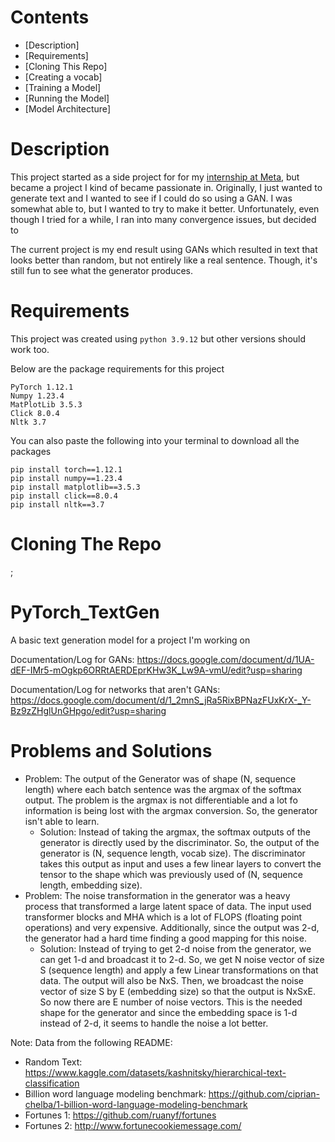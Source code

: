 # Contents
- [Description]
- [Requirements]
- [Cloning This Repo]
- [Creating a vocab]
- [Training a Model]
- [Running the Model]
- [Model Architecture]


# Description
This project started as a side project for for my [internship at Meta](https://github.com/gmongaras/MetaU_Capstone), but became a project I kind of became passionate in. Originally, I just wanted to generate text and I wanted to see if I could do so using a GAN. I was somewhat able to, but I wanted to try to make it better. Unfortunately, even though I tried for a while, I ran into many convergence issues, but decided to

The current project is my end result using GANs which resulted in text that looks better than random, but not entirely like a real sentence. Though, it's still fun to see what the generator produces.

# Requirements

This project was created using `python 3.9.12` but other versions should work too.

Below are the package requirements for this project
```
PyTorch 1.12.1
Numpy 1.23.4
MatPlotLib 3.5.3
Click 8.0.4
Nltk 3.7
```

You can also paste the following into your terminal to download all the packages
```
pip install torch==1.12.1
pip install numpy==1.23.4
pip install matplotlib==3.5.3
pip install click==8.0.4
pip install nltk==3.7
```


# Cloning The Repo

;


# PyTorch_TextGen
A basic text generation model for a project I'm working on


Documentation/Log for GANs:
https://docs.google.com/document/d/1UA-dEF-IMr5-mOgkp6ORRtAERDEprKHw3K_Lw9A-vmU/edit?usp=sharing

Documentation/Log for networks that aren't GANs:
https://docs.google.com/document/d/1_2mnS_jRa5RixBPNazFUxKrX-_Y-Bz9zZHglUnGHpgo/edit?usp=sharing




# Problems and Solutions
- Problem: The output of the Generator was of shape (N, sequence length) where each batch sentence was the argmax of the softmax output. The problem is the argmax is not differentiable and a lot fo information is being lost with the argmax conversion. So, the generator isn't able to learn.
  - Solution: Instead of taking the argmax, the softmax outputs of the generator is directly used by the discriminator. So, the output of the generator is (N, sequence length, vocab size). The discriminator takes this output as input and uses a few linear layers to convert the tensor to the shape which was previously used of (N, sequence length, embedding size).
- Problem: The noise transformation in the generator was a heavy process that transformed a large latent space of data. The input used transformer blocks and MHA which is a lot of FLOPS (floating point operations) and very expensive. Additionally, since the output was 2-d, the generator had a hard time finding a good mapping for this noise.
  - Solution: Instead of trying to get 2-d noise from the generator, we can get 1-d and broadcast it to 2-d. So, we get N noise vector of size S (sequence length) and apply a few Linear transformations on that data. The output will also be NxS. Then, we broadcast the noise vector of size S by E (embedding size) so that the output is NxSxE. So now there are E number of noise vectors. This is the needed shape for the generator and since the embedding space is 1-d instead of 2-d, it seems to handle the noise a lot better.



Note: Data from the following README:
- Random Text: https://www.kaggle.com/datasets/kashnitsky/hierarchical-text-classification
- Billion word language modeling benchmark: https://github.com/ciprian-chelba/1-billion-word-language-modeling-benchmark
- Fortunes 1: https://github.com/ruanyf/fortunes
- Fortunes 2: http://www.fortunecookiemessage.com/
